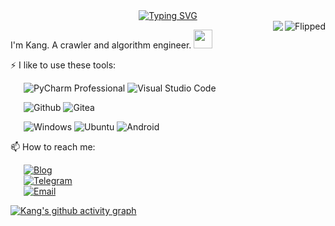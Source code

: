 <div align="center"><a href="https://git.io/typing-svg"><img src="https://readme-typing-svg.demolab.com?font=Fira+Code&pause=1000&width=435&lines=Do+something+interesting%EF%BC%81" alt="Typing SVG" /></a></div>
<img align="right" src="https://sayuri.coderkang.eu.org/get/@Flipped?theme=rule34" alt="Flipped" />

<a href="https://github.com/flipped-1121?tab=repositories">
  <img align="right" src="https://github-readme-stats.vercel.app/api?username=flipped-1121&show_icons=true&hide_border=true" />
</a>


I'm Kang. A crawler and algorithm engineer. <img src="https://emojis.slackmojis.com/emojis/images/1531849430/4246/blob-sunglasses.gif?1531849430" width="30"/>

⚡ I like to use these  tools:

&ensp;&ensp;&ensp;![PyCharm Professional](https://img.shields.io/badge/PyCharm%20Professional-16e293?style=flat-square&logo=PyCharm)
 ![Visual Studio Code](https://img.shields.io/badge/-Visual%20Studio%20Code-007ACC?style=flat-square&logo=Visual%20Studio%20Code&logoColor=fff)

&ensp;&ensp;&ensp;![Github](https://img.shields.io/badge/-Github-181717?style=flat-square&logo=Github&logoColor=fff) ![Gitea](https://img.shields.io/badge/-Gitea-609926?style=flat-square&logo=Gitea&logoColor=fff)

&ensp;&ensp;&ensp;![Windows](https://img.shields.io/badge/-Windows-0078D6?style=flat-square&logo=Windows&logoColor=fff) ![Ubuntu](https://img.shields.io/badge/-Ubuntu-E95420?style=flat-square&logo=Ubuntu&logoColor=fff) ![Android](https://img.shields.io/badge/-Android-3DDC84?style=flat-square&logo=Android&logoColor=fff)

📫 How to reach me: 

&ensp;&ensp;&ensp;[![Blog](https://img.shields.io/badge/-https://blog.coderkang.top-4B8BF5?style=flat-square&logo=Blogger&logoColor=fff)](https://blog.coderkang.top)&ensp;&ensp;&ensp;<br />&ensp;&ensp;&ensp;[![Telegram](https://img.shields.io/badge/-https://t.me/coderkang-2CA5E0?style=flat-square&logo=Telegram&logoColor=fff)](https://t.me/coderkang)<br />&ensp;&ensp;&ensp;[![Email](https://img.shields.io/badge/-CoderKang@hotmail.com-D14836?style=flat-square&logo=Microsoft&logoColor=fff)](mailto:CoderKang@hotmail.com)

<!-- 📊 Visitor Count: -->

<!-- &ensp;&ensp;&ensp;![Visitor Count](https://visitor-badge.laobi.icu/badge?page_id=flipped-1121) -->

[![Kang's github activity graph](https://github-readme-activity-graph.vercel.app/graph?username=flipped-1121&theme=xcode)](https://github.com/flipped-1121)
